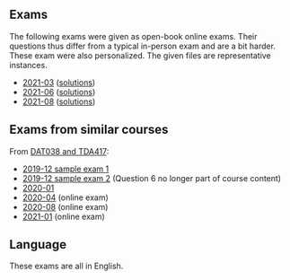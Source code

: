 ## Exams

The following exams were given as open-book online exams.
Their questions thus differ from a typical in-person exam and are a bit harder.
These exam were also personalized.
The given files are representative instances.

* [2021-03](2021-03/exam.pdf) ([solutions](2021-03/solution.pdf))
* [2021-06](../LET375/2021-06/exam.pdf) ([solutions](../LET375/2021-06/solution.pdf))
* [2021-08](../DAT038_TDA417/exam.pdf) ([solutions](../DAT038_TDA417/2021-08/solution.pdf))

## Exams from similar courses

From [DAT038 and TDA417](../DAT038_TDA417):

* [2019-12 sample exam 1](../DAT038_TDA417/2019-12-sample-1)
* [2019-12 sample exam 2](../DAT038_TDA417/2019-12-sample-2) (Question 6 no longer part of course content)
* [2020-01](../DAT038_TDA417/2020-01)
* [2020-04](../DAT038_TDA417/2020-04) (online exam)
* [2020-08](../DAT038_TDA417/2020-08) (online exam)
* [2021-01](../DAT038_TDA417/2021-01) (online exam)

## Language

These exams are all in English.

